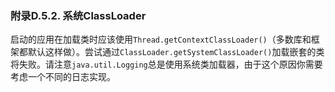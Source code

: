 ### 附录D.5.2. 系统ClassLoader

启动的应用在加载类时应该使用`Thread.getContextClassLoader()`（多数库和框架都默认这样做）。尝试通过`ClassLoader.getSystemClassLoader()`加载嵌套的类将失败。请注意`java.util.Logging`总是使用系统类加载器，由于这个原因你需要考虑一个不同的日志实现。
